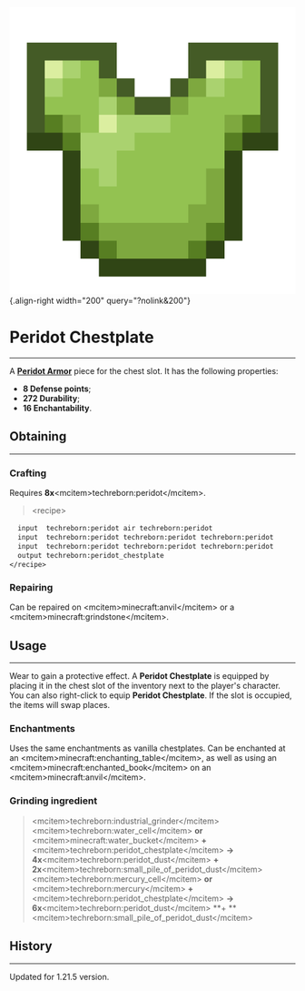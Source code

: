 ![Peridot Chestplate](/media/mods/techreborn/peridot_chestplate.png){.align-right width="200" query="?nolink&200"}

# Peridot Chestplate

---

A **[Peridot Armor](/items/armor/peridot_armor)** piece for the chest slot. It has the following properties:

- **8 Defense points**;
- **272 Durability**;
- **16 Enchantability**.

## Obtaining

---

### Crafting

Requires **8x**\<mcitem\>techreborn:peridot\</mcitem\>.

> \<recipe\>

      input  techreborn:peridot air techreborn:peridot
      input  techreborn:peridot techreborn:peridot techreborn:peridot
      input  techreborn:peridot techreborn:peridot techreborn:peridot
      output techreborn:peridot_chestplate
    </recipe>

### Repairing

Сan be repaired on \<mcitem\>minecraft:anvil\</mcitem\> or a \<mcitem\>minecraft:grindstone\</mcitem\>.

## Usage

---

Wear to gain a protective effect. A **Peridot Chestplate** is equipped by placing it in the chest slot of the inventory next to the player's character. You can also right-click to equip **Peridot Chestplate**. If the slot is occupied, the items will swap places.

### Enchantments

Uses the same enchantments as vanilla chestplates. Can be enchanted at an \<mcitem\>minecraft:enchanting_table\</mcitem\>, as well as using an \<mcitem\>minecraft:enchanted_book\</mcitem\> on an \<mcitem\>minecraft:anvil\</mcitem\>.

### Grinding ingredient

> \<mcitem\>techreborn:industrial_grinder\</mcitem\>\
> \<mcitem\>techreborn:water_cell\</mcitem\> **or** \<mcitem\>minecraft:water_bucket\</mcitem\> **+** \<mcitem\>techreborn:peridot_chestplate\</mcitem\> **-\> 4x**\<mcitem\>techreborn:peridot_dust\</mcitem\> **+ 2x**\<mcitem\>techreborn:small_pile_of_peridot_dust\</mcitem\>\
> \<mcitem\>techreborn:mercury_cell\</mcitem\> **or** \<mcitem\>techreborn:mercury\</mcitem\> **+** \<mcitem\>techreborn:peridot_chestplate\</mcitem\> **-\> 6x**\<mcitem\>techreborn:peridot_dust\</mcitem\> \*\*+ \*\*\<mcitem\>techreborn:small_pile_of_peridot_dust\</mcitem\>

## History

---

Updated for 1.21.5 version.
